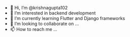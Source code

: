 - 👋 Hi, I’m @krishnagupta102
- 👀 I’m interested in backend development
- 🌱 I’m currently learning Flutter and Django frameworks
- 💞️ I’m looking to collaborate on ...
- 📫 How to reach me ...

<!---
krishnagupta102/krishnagupta102 is a ✨ special ✨ repository because its `README.md` (this file) appears on your GitHub profile.
You can click the Preview link to take a look at your changes.
--->
